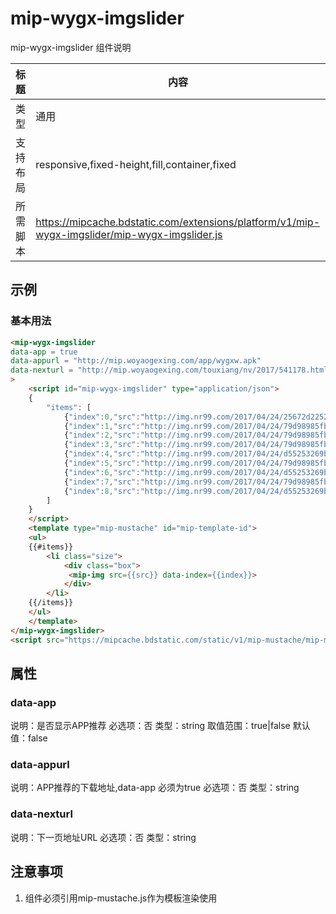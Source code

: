 # mip-wygx-imgslider

mip-wygx-imgslider 组件说明

标题|内容
----|----
类型|通用
支持布局|responsive,fixed-height,fill,container,fixed
所需脚本|https://mipcache.bdstatic.com/extensions/platform/v1/mip-wygx-imgslider/mip-wygx-imgslider.js
## 示例

### 基本用法
```html
<mip-wygx-imgslider
data-app = true
data-appurl = "http://mip.woyaogexing.com/app/wygxw.apk"
data-nexturl = "http://mip.woyaogexing.com/touxiang/nv/2017/541178.html"
>
	<script id="mip-wygx-imgslider" type="application/json">
	{
		"items": [
			{"index":0,"src":"http://img.nr99.com/2017/04/24/25672d2252327195_600x600.jpg"},
			{"index":1,"src":"http://img.nr99.com/2017/04/24/79d98985fb2d061d_600x600.jpg"},
			{"index":2,"src":"http://img.nr99.com/2017/04/24/79d98985fb2d061d_600x600.jpg"},
			{"index":3,"src":"http://img.nr99.com/2017/04/24/79d98985fb2d061d_600x600.jpg"},
			{"index":4,"src":"http://img.nr99.com/2017/04/24/d55253269bd25466_600x600.jpg"},
			{"index":5,"src":"http://img.nr99.com/2017/04/24/79d98985fb2d061d_600x600.jpg"},
			{"index":6,"src":"http://img.nr99.com/2017/04/24/d55253269bd25466_600x600.jpg"},
			{"index":7,"src":"http://img.nr99.com/2017/04/24/79d98985fb2d061d_600x600.jpg"},
			{"index":8,"src":"http://img.nr99.com/2017/04/24/d55253269bd25466_600x600.jpg"}
		]
	}
	</script>
	<template type="mip-mustache" id="mip-template-id">
	<ul>
	{{#items}}
		<li class="size">
            <div class="box">
             <mip-img src={{src}} data-index={{index}}>
            </div>
        </li>
    {{/items}}
    </ul>
	</template>
</mip-wygx-imgslider>
<script src="https://mipcache.bdstatic.com/static/v1/mip-mustache/mip-mustache.js"></script>
```

## 属性

### data-app

说明：是否显示APP推荐
必选项：否
类型：string
取值范围：true|false
默认值：false

### data-appurl

说明：APP推荐的下载地址,data-app 必须为true
必选项：否
类型：string

### data-nexturl

说明：下一页地址URL
必选项：否
类型：string

## 注意事项
1. 组件必须引用mip-mustache.js作为模板渲染使用

